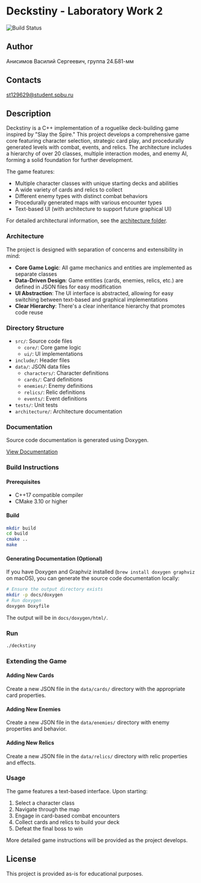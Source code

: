 # Deckstiny - Laboratory Work 2

![Build Status](https://github.com/anisimov-vs/LabWork2/actions/workflows/build.yml/badge.svg)

## Author

Анисимов Василий Сергеевич, группа 24.Б81-мм

## Contacts

st129629@student.spbu.ru

## Description

Deckstiny is a C++ implementation of a roguelike deck-building game inspired by "Slay the Spire." This project develops a comprehensive game core featuring character selection, strategic card play, and procedurally generated levels with combat, events, and relics. The architecture includes a hierarchy of over 20 classes, multiple interaction modes, and enemy AI, forming a solid foundation for further development.

The game features:
- Multiple character classes with unique starting decks and abilities
- A wide variety of cards and relics to collect
- Different enemy types with distinct combat behaviors
- Procedurally generated maps with various encounter types
- Text-based UI (with architecture to support future graphical UI)

For detailed architectural information, see the [architecture folder](architecture/).

### Architecture

The project is designed with separation of concerns and extensibility in mind:

- **Core Game Logic**: All game mechanics and entities are implemented as separate classes
- **Data-Driven Design**: Game entities (cards, enemies, relics, etc.) are defined in JSON files for easy modification
- **UI Abstraction**: The UI interface is abstracted, allowing for easy switching between text-based and graphical implementations
- **Clear Hierarchy**: There's a clear inheritance hierarchy that promotes code reuse

### Directory Structure

- `src/`: Source code files
  - `core/`: Core game logic
  - `ui/`: UI implementations
- `include/`: Header files
- `data/`: JSON data files
  - `characters/`: Character definitions
  - `cards/`: Card definitions
  - `enemies/`: Enemy definitions
  - `relics/`: Relic definitions
  - `events/`: Event definitions
- `tests/`: Unit tests
- `architecture/`: Architecture documentation

### Documentation

Source code documentation is generated using Doxygen.

[View Documentation](https://anisimov-vs.github.io/LabWork2/doxygen/html/index.html)

### Build Instructions

#### Prerequisites

- C++17 compatible compiler
- CMake 3.10 or higher

#### Build

```bash
mkdir build
cd build
cmake ..
make
```

#### Generating Documentation (Optional)

If you have Doxygen and Graphviz installed (`brew install doxygen graphviz` on macOS), you can generate the source code documentation locally:

```bash
# Ensure the output directory exists
mkdir -p docs/doxygen
# Run doxygen
doxygen Doxyfile
```
The output will be in `docs/doxygen/html/`.

### Run

```bash
./deckstiny
```

### Extending the Game

#### Adding New Cards

Create a new JSON file in the `data/cards/` directory with the appropriate card properties.

#### Adding New Enemies

Create a new JSON file in the `data/enemies/` directory with enemy properties and behavior.

#### Adding New Relics

Create a new JSON file in the `data/relics/` directory with relic properties and effects.

### Usage

The game features a text-based interface. Upon starting:

1. Select a character class
2. Navigate through the map
3. Engage in card-based combat encounters
4. Collect cards and relics to build your deck
5. Defeat the final boss to win

More detailed game instructions will be provided as the project develops.

## License

This project is provided as-is for educational purposes.
